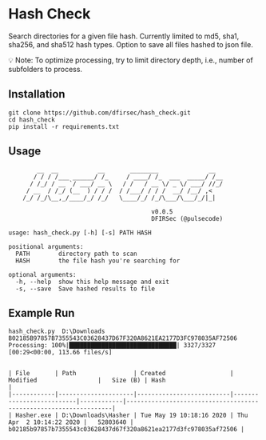 # Hash Check

Search directories for a given file hash.  Currently limited to md5, sha1, sha256, and sha512 hash types.  Option to save all files hashed to json file.

:bulb: Note: To optimize processing, try to limit directory depth, i.e., number of subfolders to process.

## Installation

```text
git clone https://github.com/dfirsec/hash_check.git
cd hash_check
pip install -r requirements.txt
```

## Usage

```text
        __  __           __       ________              __
       / / / /___ ______/ /_     / ____/ /_  ___  _____/ /__
      / /_/ / __ `/ ___/ __ \   / /   / __ \/ _ \/ ___/ //_/
     / __  / /_/ (__  ) / / /  / /___/ / / /  __/ /__/ ,<
    /_/ /_/\__,_/____/_/ /_/   \____/_/ /_/\___/\___/_/|_|

                                        v0.0.5
                                        DFIRSec (@pulsecode)

usage: hash_check.py [-h] [-s] PATH HASH

positional arguments:
  PATH        directory path to scan
  HASH        the file hash you're searching for

optional arguments:
  -h, --help  show this help message and exit
  -s, --save  Save hashed results to file
```

## Example Run

```text
hash_check.py  D:\Downloads B02185B97857B7355543C03628437D67F320A8621EA2177D3FC978035AF72506
Processing: 100%|██████████████████████████████| 3327/3327 [00:29<00:00, 113.66 files/s]


| File       | Path                | Created                  | Modified                 |   Size (B) | Hash                                                             |
|------------|---------------------|--------------------------|--------------------------|------------|------------------------------------------------------------------|
| Hasher.exe | D:\Downloads\Hasher | Tue May 19 10:18:16 2020 | Thu Apr  2 10:14:22 2020 |   52803640 | b02185b97857b7355543c03628437d67f320a8621ea2177d3fc978035af72506 |
```
